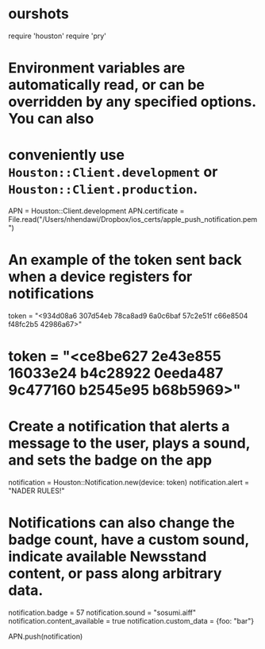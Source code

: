 ourshots
===================

require 'houston'
require 'pry'

# Environment variables are automatically read, or can be overridden by any specified options. You can also
# conveniently use `Houston::Client.development` or `Houston::Client.production`.
APN = Houston::Client.development
APN.certificate = File.read("/Users/nhendawi/Dropbox/ios_certs/apple_push_notification.pem")

# An example of the token sent back when a device registers for notifications
token = "<934d08a6 307d54eb 78ca8ad9 6a0c6baf 57c2e51f c66e8504 f48fc2b5 42986a67>"
# token = "<ce8be627 2e43e855 16033e24 b4c28922 0eeda487 9c477160 b2545e95 b68b5969>"

# Create a notification that alerts a message to the user, plays a sound, and sets the badge on the app
notification = Houston::Notification.new(device: token)
notification.alert = "NADER RULES!"

# Notifications can also change the badge count, have a custom sound, indicate available Newsstand content, or pass along arbitrary data.
notification.badge = 57
notification.sound = "sosumi.aiff"
notification.content_available = true
notification.custom_data = {foo: "bar"}

APN.push(notification)

